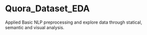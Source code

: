 # Quora_Dataset_EDA
Applied Basic NLP preprocessing and explore data through statical, semantic and visual analysis.
